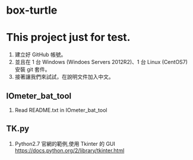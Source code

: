 # box-turtle
# This project just for test.

1. 建立好 GitHub 帳號。
2. 並且在 1 台 Windows (Windoes Servers 2012R2)、1 台 Linux (CentOS7)
   安裝 git 套件。
3. 接著讓我們來試試，在說明文件加入中文。

## IOmeter_bat_tool

1. Read README.txt in IOmeter_bat_tool

## TK.py

1. Python2.7 官網的範例,使用 Tkinter 的 GUI
   https://docs.python.org/2/library/tkinter.html
